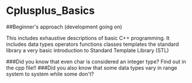 # Cplusplus_Basics

##Beginner's approach (development going on)

This includes exhaustive descriptions of basic C++ programming. It includes
data types
operators
functions
classes
templates
the standard library
a very basic introduction to Standard Template Library (STL)

###Did you know that even char is considered an integer type? Find out in the cpp file!!
###Did you also know that some data types vary in range system to system while some don't?

